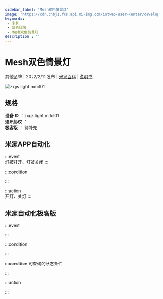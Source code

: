 ```yaml
---
sidebar_label: 'Mesh双色情景灯'
image: 'https://cdn.cnbj1.fds.api.mi-img.com/iotweb-user-center/developer_1678870954323Lpw3eyr8.png?GalaxyAccessKeyId=AKVGLQWBOVIRQ3XLEW&Expires=9223372036854775807&Signature=C1wQxeH6TpdBMQG2lZyrcH7a+EE='
keywords: 
 - 米家
 - 其他品牌
 - Mesh双色情景灯
description : ''
---
```

# Mesh双色情景灯

其他品牌 | 2022/2/11 发布 | [米家百科](https://home.mi.com/webapp/content/baike/product/index.html?model=zxgs.light.mdcl01) | [说明书](https://home.mi.com/views/introduction.html?model=zxgs.light.mdcl01&region=cn)

![zxgs.light.mdcl01](https://cdn.cnbj1.fds.api.mi-img.com/iotweb-user-center/developer_1678870954323Lpw3eyr8.png?GalaxyAccessKeyId=AKVGLQWBOVIRQ3XLEW&Expires=9223372036854775807&Signature=C1wQxeH6TpdBMQG2lZyrcH7a+EE=)

## 规格  
> 
**设备 ID** ：zxgs.light.mdcl01  
**通讯协议** ：  
**极客版**  ： 待补充 


## 米家APP自动化  

:::event  
灯被打开、灯被关闭
:::

:::condition  

:::

:::action   
开灯、关灯
:::

## 米家自动化极客版  

:::event  

:::

:::condition  

:::

:::condition 可查询的状态条件  

:::

:::action  

:::

        
